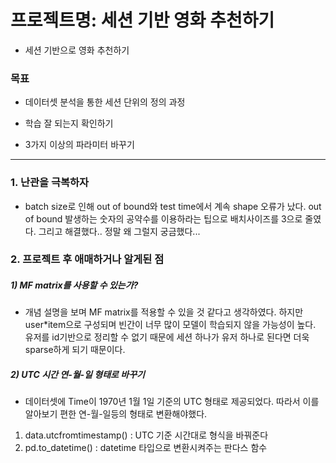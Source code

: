 # 프로젝트명: 세션 기반 영화 추천하기

- 세션 기반으로 영화 추천하기

### 목표   
- 데이터셋 분석을 통한 세션 단위의 정의 과정  

- 학습 잘 되는지 확인하기 

- 3가지 이상의 파라미터 바꾸기 
_________________________________________________________________________________
### 1. 난관을 극복하자   
- batch size로 인해 out of bound와 test time에서 계속 shape 오류가 났다. out of bound 발생하는 숫자의 공약수를 이용하라는 팁으로 배치사이즈를 3으로 줄였다. 그리고 해결했다.. 정말 왜 그럴지 궁금했다...   


### 2. 프로젝트 후 애매하거나 알게된 점
##### 1)  MF matrix를 사용할 수 있는가?
- 개념 설명을 보며 MF matrix를 적용할 수 있을 것 같다고 생각하였다. 하지만 user\*item으로 구성되며 빈간이 너무 많이 모델이 학습되지 않을 가능성이 높다. 유저를 id기반으로 정리할 수 없기 때문에 세션 하나가 유저 하나로 된다면 더욱 sparse하게 되기 때문이다.    

##### 2) UTC 시간 연-월-일 형태로 바꾸기   
- 데이터셋에 Time이 1970년 1월 1일 기준의 UTC 형태로 제공되었다. 따라서 이를 알아보기 편한 연-월-일등의 형태로 변환해야했다.   
1. data.utcfromtimestamp() : UTC 기준 시간대로 형식을 바꿔준다   
2. pd.to_datetime() : datetime 타입으로 변환시켜주는 판다스 함수
